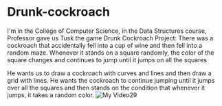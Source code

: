 # Drunk-cockroach
I'm in the College of Computer Science, in the Data Structures course, Professor  gave us Tusk the  game
Drunk Cockroach Project:
There was a  cockroach that accidentally fell into a cup of wine and then fell into a random maze. Whenever it stands on a square randomly, the color of the square changes and continues to jump until it jumps on all the squares

  He wants us to draw a cockroach with curves and lines and then draw a grid with lines. He wants the cockroach to continue jumping until it jumps over all the squares and then stands on the condition that whenever it jumps, it takes a random color.
![My Video29](https://user-images.githubusercontent.com/73136710/101640292-04064a00-3a39-11eb-8e11-385376db7a51.gif)
